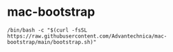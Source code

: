 # mac-bootstrap

```/bin/bash -c "$(curl -fsSL https://raw.githubusercontent.com/Advantechnica/mac-bootstrap/main/bootstrap.sh)"```
